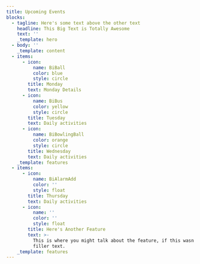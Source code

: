 ```yaml
---
title: Upcoming Events
blocks:
  - tagline: Here's some text above the other text
    headline: This Big Text is Totally Awesome
    text: ''
    _template: hero
  - body: ''
    _template: content
  - items:
      - icon:
          name: BiBall
          color: blue
          style: circle
        title: Monday
        text: Monday Details
      - icon:
          name: BiBus
          color: yellow
          style: circle
        title: Tuesday
        text: Daily activities
      - icon:
          name: BiBowlingBall
          color: orange
          style: circle
        title: Wednesday
        text: Daily activities
    _template: features
  - items:
      - icon:
          name: BiAlarmAdd
          color: ''
          style: float
        title: Thursday
        text: Daily activities
      - icon:
          name: ''
          color: ''
          style: float
        title: Here's Another Feature
        text: >-
          This is where you might talk about the feature, if this wasn't just
          filler text.
    _template: features
---
```


